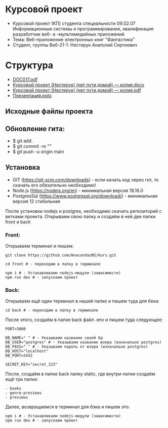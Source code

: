 # Курсовой проект

- Курсовой проект (КП) студента специальности 09.02.07 Информационные системы и программирование, квалификация разработчик веб- и -мультимедийных приложений
- Тема: Веб-приложение электронных книг "Фантастика"
- Студент, группы Веб-21-1: Нестерук Анатолий Сергеевич

# Структура
- [DOC017.pdf](https://github.com/user-attachments/files/15593177/DOC017.pdf)
- [Курсовой проект (Нестерук) (нет пути домой) — копия.docx](https://github.com/user-attachments/files/15593185/default.docx)
- [Курсовой проект (Нестерук) (нет пути домой) — копия.pdf](https://github.com/user-attachments/files/15593212/default.pdf)
- [Презентация.pptx](https://github.com/user-attachments/files/15593383/default.pptx)
## Исходные файлы проекта








## Oбновление гита:

- $ git add .
- $ git commit -m ""
- $ git push -u origin main

## Установка

- GIT (https://git-scm.com/downloads) - если качать код через гит, то скачать его обязательно необходимо!
- Node.js (https://nodejs.org/en) - минимальная версия 18.16.0 
- PostgresSql (https://www.postgresql.org/download/) - минимальная версия 12 стабильная

После установки nodejs и postgres, необходимо скачать репозиторий с ветками проекта. Открываем свою папку и создаём в ней две папки front и back


### Front:
Открываем терминал и пишем:
```
git clone https://github.com/AnacondazNS/kurs.git

cd front # - переходим в папку в терминале

npm i # - Устанавливаем nodejs-модули (зависимости)
npm run dev # - запускаем проект
```

### Back:
Открываем ещё один терминал в нашей папке и пишем туда для бека:
```
cd back # - переходим в папку в терминале
```

После этого, создаём в папке back файл .env и пишем туда следующее:

```
PORT=3000

DB_NAME=" " # - Указываем название своей бд
DB_USER="postgres" # - Указываем название юзера (изначально postgres)
DB_PASS=" " # - Указываем пароль от юзера (изначально postgres)
DB_HOST="localhost"
DB_PORT=5432

SECRET_KEY="secret_123"
```

После, создаём в папке back папку static, где внутри папки создаём ещё три папки:
```
- books
- genre-previews
- previews
```
Далее, возвращаемся в терминал для бэка и пишем это:
```
npm i # - Устанавливаем nodejs-модули (зависимости)
npm run dev # - запускаем проект
```

